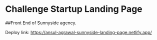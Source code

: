 # Challenge Startup Landing Page
##Front End of Sunnyside agency.

Deploy link: https://ansul-agrawal-sunnyside-landing-page.netlify.app/
